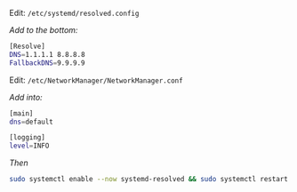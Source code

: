 Edit: `/etc/systemd/resolved.config`

*Add to the bottom:*

```bash
[Resolve]
DNS=1.1.1.1 8.8.8.8
FallbackDNS=9.9.9.9
```

Edit: `/etc/NetworkManager/NetworkManager.conf`

*Add into:*

```bash
[main]
dns=default

[logging]
level=INFO
```

*Then*

```bash
sudo systemctl enable --now systemd-resolved && sudo systemctl restart avahi-daemon NetworkManager smb systemd-resolved
```
